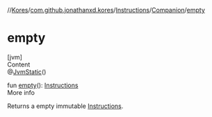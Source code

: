 //[Kores](../../../index.md)/[com.github.jonathanxd.kores](../../index.md)/[Instructions](../index.md)/[Companion](index.md)/[empty](empty.md)



# empty  
[jvm]  
Content  
@[JvmStatic](https://kotlinlang.org/api/latest/jvm/stdlib/kotlin.jvm/-jvm-static/index.html)()  
  
fun [empty](empty.md)(): [Instructions](../index.md)  
More info  


Returns a empty immutable [Instructions](../index.md).

  



